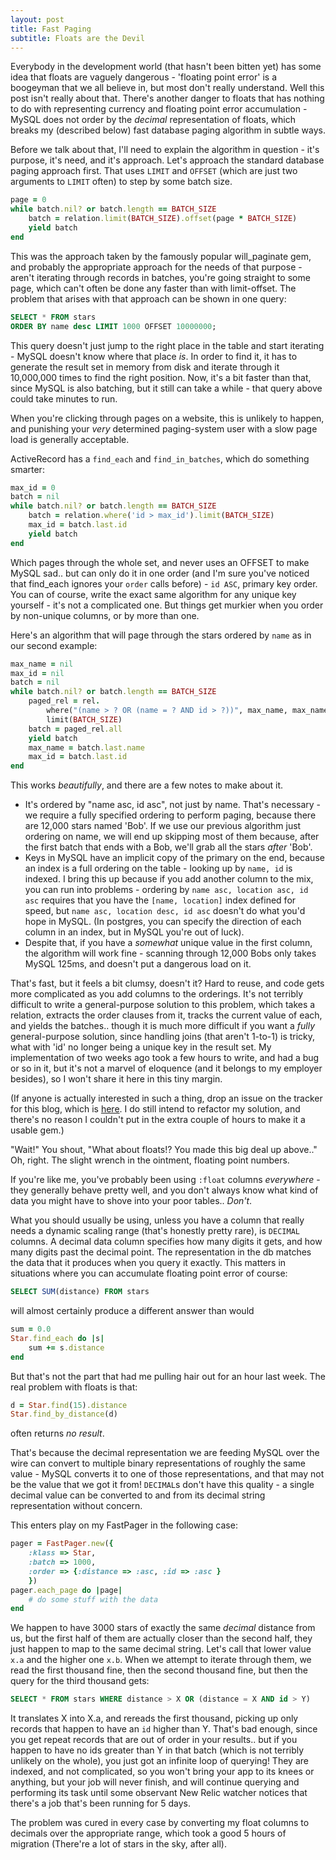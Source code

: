 ```yaml
---
layout: post
title: Fast Paging
subtitle: Floats are the Devil
---
```


Everybody in the development world (that hasn't been bitten yet) has some idea
that floats are vaguely dangerous - 'floating point error' is a boogeyman that
we all believe in, but most don't really understand. Well this post isn't really
about that. There's another danger to floats that has nothing to do with
representing currency and floating point error accumulation - MySQL does not
order by the *decimal* representation of floats, which breaks my (described below)
fast database paging algorithm in subtle ways.

Before we talk about that, I'll need to explain the algorithm in question - it's
purpose, it's need, and it's approach. Let's approach the standard database paging
approach first. That uses `LIMIT` and `OFFSET` (which are just two arguments to
`LIMIT` often) to step by some batch size.

```ruby
page = 0
while batch.nil? or batch.length == BATCH_SIZE
	batch = relation.limit(BATCH_SIZE).offset(page * BATCH_SIZE)
	yield batch
end
```

This was the approach taken by the famously popular will_paginate gem, and
probably the appropriate approach for the needs of that purpose - aren't iterating
through records in batches, you're going straight to some page, which can't
often be done any faster than with limit-offset. The problem that arises with
that approach can be shown in one query:

```sql
SELECT * FROM stars
ORDER BY name desc LIMIT 1000 OFFSET 10000000;
```

This query doesn't just jump to the right place in the table and start iterating -
MySQL doesn't know where that place *is*. In order to find it, it has to generate
the result set in memory from disk and iterate through it 10,000,000 times
to find the right position. Now, it's a bit faster than that, since MySQL is also
batching, but it still can take a while - that query above could take minutes to
run.

When you're clicking through pages on a website, this is unlikely to happen, and
punishing your *very* determined paging-system user with a slow page load is
generally acceptable.

ActiveRecord has a `find_each` and `find_in_batches`, which do something smarter:

```ruby
max_id = 0
batch = nil
while batch.nil? or batch.length == BATCH_SIZE
	batch = relation.where('id > max_id').limit(BATCH_SIZE)
	max_id = batch.last.id
	yield batch
end
```

Which pages through the whole set, and never uses an OFFSET to make MySQL sad..
but can only do it in one order (and I'm sure you've noticed that find_each ignores
your `order` calls before) - `id ASC`, primary key order. You can of course, write
the exact same algorithm for any unique key yourself - it's not a complicated
one. But things get murkier when you order by non-unique columns, or by more
than one.

Here's an algorithm that will page through the stars ordered by `name` as in
our second example:

```ruby
max_name = nil
max_id = nil
batch = nil
while batch.nil? or batch.length == BATCH_SIZE
 	paged_rel = rel.
 		where("(name > ? OR (name = ? AND id > ?))", max_name, max_name, max_id).
 		limit(BATCH_SIZE)
 	batch = paged_rel.all
 	yield batch
 	max_name = batch.last.name
 	max_id = batch.last.id
end
```

This works *beautifully*, and there are a few notes to make about it.

* It's ordered by "name asc, id asc", not just by name. That's necessary -
	we require a fully specified ordering to perform paging, because there are
	12,000 stars named 'Bob'. If we use our previous algorithm just ordering on
	name, we will end up skipping most of them because, after the first batch
	that ends with a Bob, we'll grab all the stars *after* 'Bob'.
* Keys in MySQL have an implicit copy of the primary on the end, because an
	index is a full ordering on the table - looking up by `name, id` is indexed.
	I bring this up because if you add another column to the mix, you can run into
	problems - ordering by `name asc, location asc, id asc` requires that you have
	the `[name, location]` index defined for speed, but `name asc, location desc, id asc`
	doesn't do what you'd hope in MySQL. (In postgres, you can specify the direction
  of each column in an index, but in MySQL you're out of luck).
* Despite that, if you have a *somewhat* unique value in the first column, the
	algorithm will work fine - scanning through 12,000 Bobs only takes MySQL 125ms,
	and doesn't put a dangerous load on it.

That's fast, but it feels a bit clumsy, doesn't it? Hard to reuse, and code gets
more complicated as you add columns to the orderings. It's not terribly difficult
to write a general-purpose solution to this problem, which takes a relation, extracts
the order clauses from it, tracks the current value of each, and yields the batches..
though it is much more difficult if you want a *fully* general-purpose solution,
since handling joins (that aren't 1-to-1) is tricky, what with 'id' no longer
being a unique key in the result set. My implementation of two weeks ago took a
few hours to write, and had a bug or so in it, but it's not a marvel of eloquence
(and it belongs to my employer besides), so I won't share it here in this tiny
margin.

(If anyone is actually interested in such a thing, drop an issue on the tracker
for this blog, which is [here](https://github.com/nevinera/nevinera.github.com/issues).
I do still intend to refactor my solution, and there's no reason I couldn't put
in the extra couple of hours to make it a usable gem.)

"Wait!" You shout, "What about floats!? You made this big deal up above.."
Oh, right. The slight wrench in the ointment, floating point numbers.

If you're like me, you've probably been using `:float` columns *everywhere* -
they generally behave pretty well, and you don't always know what kind of data
you might have to shove into your poor tables.. *Don't*.

What you should usually be using, unless you have a column that really needs
a dynamic scaling range (that's honestly pretty rare), is `DECIMAL` columns.
A decimal data column specifies how many digits it gets, and how many digits
past the decimal point. The representation in the db matches the data that it
produces when you query it exactly. This matters in situations where you can
accumulate floating point error of course:

```sql
SELECT SUM(distance) FROM stars
```

will almost certainly produce a different answer than would

```ruby
sum = 0.0
Star.find_each do |s|
	sum += s.distance
end
```

But that's not the part that had me pulling hair out for an hour last week.
The real problem with floats is that:

```ruby
d = Star.find(15).distance
Star.find_by_distance(d)
```

often returns *no result*.

That's because the decimal representation we are feeding MySQL over the wire
can convert to multiple binary representations of roughly the same value - MySQL
converts it to one of those representations, and that may not be the value that
we got it from! `DECIMAL`s don't have this quality - a single decimal value can
be converted to and from its decimal string representation without concern.

This enters play on my FastPager in the following case:

```ruby
pager = FastPager.new({
	:klass => Star,
	:batch => 1000,
	:order => {:distance => :asc, :id => :asc }
	})
pager.each_page do |page|
	# do some stuff with the data
end
```

We happen to have 3000 stars of exactly the same *decimal* distance from us, but
the first half of them are actually closer than the second half, they just happen
to map to the same decimal string. Let's call that lower value `x.a` and the
higher one `x.b`. When we attempt to iterate through them, we read the first
thousand fine, then the second thousand fine, but then the query for the third
thousand gets:

```sql
SELECT * FROM stars WHERE distance > X OR (distance = X AND id > Y)
```

It translates X into X.a, and rereads the first thousand, picking up only records
that happen to have an `id` higher than Y. That's bad enough, since you get repeat
records that are out of order in your results.. but if you happen to have no ids
greater than Y in that batch (which is not terribly unlikely on the whole), you
just got an infinite loop of querying! They are indexed, and not complicated, so
you won't bring your app to its knees or anything, but your job will never finish,
and will continue querying and performing its task until some observant New Relic
watcher notices that there's a job that's been running for 5 days.

The problem was cured in every case by converting my float columns to decimals
over the appropriate range, which took a good 5 hours of migration (There're a
lot of stars in the sky, after all).


